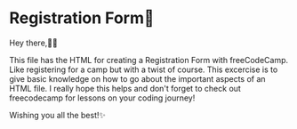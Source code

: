 
# Registration Form🌈

Hey there,👋🏾

This file has the HTML for creating a Registration Form with freeCodeCamp. Like registering for a camp but with a twist of course. This excercise  is to give basic knowledge on how to go about the important aspects of an HTML file. 
I really hope this helps and don't forget to check out freecodecamp for lessons on your coding journey!

Wishing you all the best!✨

